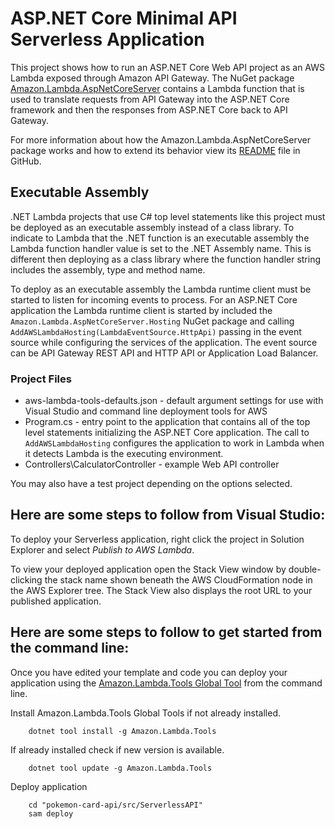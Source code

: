 # ASP.NET Core Minimal API Serverless Application

This project shows how to run an ASP.NET Core Web API project as an AWS Lambda exposed through Amazon API Gateway. The NuGet package [Amazon.Lambda.AspNetCoreServer](https://www.nuget.org/packages/Amazon.Lambda.AspNetCoreServer) contains a Lambda function that is used to translate requests from API Gateway into the ASP.NET Core framework and then the responses from ASP.NET Core back to API Gateway.


For more information about how the Amazon.Lambda.AspNetCoreServer package works and how to extend its behavior view its [README](https://github.com/aws/aws-lambda-dotnet/blob/master/Libraries/src/Amazon.Lambda.AspNetCoreServer/README.md) file in GitHub.

## Executable Assembly ##

.NET Lambda projects that use C# top level statements like this project must be deployed as an executable assembly instead of a class library. To indicate to Lambda that the .NET function is an executable assembly the 
Lambda function handler value is set to the .NET Assembly name. This is different then deploying as a class library where the function handler string includes the assembly, type and method name.

To deploy as an executable assembly the Lambda runtime client must be started to listen for incoming events to process. For an ASP.NET Core application the Lambda runtime client is started by included the
`Amazon.Lambda.AspNetCoreServer.Hosting` NuGet package and calling `AddAWSLambdaHosting(LambdaEventSource.HttpApi)` passing in the event source while configuring the services of the application. The
event source can be API Gateway REST API and HTTP API or Application Load Balancer.  

### Project Files ###

* aws-lambda-tools-defaults.json - default argument settings for use with Visual Studio and command line deployment tools for AWS
* Program.cs - entry point to the application that contains all of the top level statements initializing the ASP.NET Core application.
The call to `AddAWSLambdaHosting` configures the application to work in Lambda when it detects Lambda is the executing environment. 
* Controllers\CalculatorController - example Web API controller

You may also have a test project depending on the options selected.

## Here are some steps to follow from Visual Studio:

To deploy your Serverless application, right click the project in Solution Explorer and select *Publish to AWS Lambda*.

To view your deployed application open the Stack View window by double-clicking the stack name shown beneath the AWS CloudFormation node in the AWS Explorer tree. The Stack View also displays the root URL to your published application.

## Here are some steps to follow to get started from the command line:

Once you have edited your template and code you can deploy your application using the [Amazon.Lambda.Tools Global Tool](https://github.com/aws/aws-extensions-for-dotnet-cli#aws-lambda-amazonlambdatools) from the command line.

Install Amazon.Lambda.Tools Global Tools if not already installed.
```
    dotnet tool install -g Amazon.Lambda.Tools
```

If already installed check if new version is available.
```
    dotnet tool update -g Amazon.Lambda.Tools
```

Deploy application
```
    cd "pokemon-card-api/src/ServerlessAPI"
    sam deploy
```
